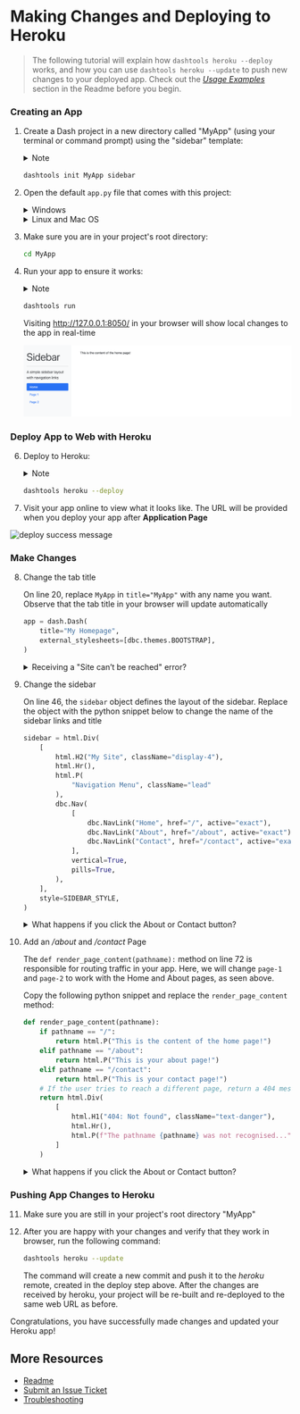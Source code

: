 # Making Changes and Deploying to Heroku

> The following tutorial will explain how `dashtools heroku --deploy` works, and how you can use `dashtools heroku --update` to push new changes to your deployed app. Check out the _[Usage Examples](../README.md#usage-examples)_ section in the Readme before you begin.

### Creating an App

1. Create a Dash project in a new directory called "MyApp" (using your terminal or command prompt) using the "sidebar" template:
   <details>
     <summary>Note</summary>
     "MyApp" can be changed to any name. However, for the purpose of this tutorial, we recommend keeping it as "MyApp".
   </details>

   ```bash
   dashtools init MyApp sidebar
   ```

2. Open the default `app.py` file that comes with this project:
   <details>
     <summary>Windows</summary>

   ```bash
    .\MyApp\src\app.py
   ```

   </details>
   <details>
     <summary>Linux and Mac OS</summary>

   ```bash
    ./MyApp/src/app.py
   ```

   </details>

3. Make sure you are in your project's root directory:

   ```bash
   cd MyApp
   ```

4. Run your app to ensure it works:
   <details>
     <summary>Note</summary>
     The run command can be used instead of the traditional "python ./src/app.py" command. In effect, they do the same thing.
   </details>

   ```bash
   dashtools run
   ```

   Visiting http://127.0.0.1:8050/ in your browser will show local changes to the app in real-time

   ![iris image](../commands/templates/img/sidebar_theme.png)

### Deploy App to Web with Heroku

6. Deploy to Heroku:
   <details>
     <summary>Note</summary>
     The heroku --deploy command creates a new heroku project in your account, adds a git remote called heroku, and pushes changes to the remote. You can use the heroku --update command, discussed below, to push new changes.
   </details>

   ```bash
   dashtools heroku --deploy
   ```

7. Visit your app online to view what it looks like. The URL will be provided when you deploy your app after **Application Page**

![deploy success message](../commands/templates/img/deploy_success_msg.png)

### Make Changes

8.  Change the tab title

    On line 20, replace `MyApp` in `title="MyApp"` with any name you want. Observe that the tab title in your browser will update automatically

    ```python
    app = dash.Dash(
        title="My Homepage",
        external_stylesheets=[dbc.themes.BOOTSTRAP],
    )
    ```

    <details>
    <summary>Receiving a "Site can’t be reached" error?</summary>
    If you receive this error, make sure to correct any python syntax errors you might have and re-run the `dashtools run` command. Since your site is being re-rendered after each change you make, if your app isn't valid python syntax, it will cause this error
    </details>

9.  Change the sidebar

    On line 46, the `sidebar` object defines the layout of the sidebar. Replace the object with the python snippet below to change the name of the sidebar links and title

    ```python
    sidebar = html.Div(
        [
            html.H2("My Site", className="display-4"),
            html.Hr(),
            html.P(
                "Navigation Menu", className="lead"
            ),
            dbc.Nav(
                [
                    dbc.NavLink("Home", href="/", active="exact"),
                    dbc.NavLink("About", href="/about", active="exact"),
                    dbc.NavLink("Contact", href="/contact", active="exact"),
                ],
                vertical=True,
                pills=True,
            ),
        ],
        style=SIDEBAR_STYLE,
    )
    ```

    <details>
    <summary>What happens if you click the About or Contact button?</summary>
    You will also notice an error message in the right hand corner of the screen: "Callback error updating page-content.children".
    <br><br>
    Clicking either of these buttons will try to redirect you to the /about or /contact pages, which have not been created yet. In the next section, we will create those pages. 
    </details>

10. Add an _/about_ and _/contact_ Page

    The `def render_page_content(pathname):` method on line 72 is responsible for routing traffic in your app. Here, we will change `page-1` and `page-2` to work with the Home and About pages, as seen above.

    Copy the following python snippet and replace the `render_page_content` method:

    ```python
    def render_page_content(pathname):
        if pathname == "/":
            return html.P("This is the content of the home page!")
        elif pathname == "/about":
            return html.P("This is your about page!")
        elif pathname == "/contact":
            return html.P("This is your contact page!")
        # If the user tries to reach a different page, return a 404 message
        return html.Div(
            [
                html.H1("404: Not found", className="text-danger"),
                html.Hr(),
                html.P(f"The pathname {pathname} was not recognised..."),
            ]
        )
    ```

    <details>
    <summary>What happens if you click the About or Contact button?</summary>
    Congratulations! Your sidebar buttons will work now as you have linked the navigation links with the new page routing.
    </details>

### Pushing App Changes to Heroku

11. Make sure you are still in your project's root directory "MyApp"

12. After you are happy with your changes and verify that they work in browser, run the following command:

    ```bash
    dashtools heroku --update
    ```

    The command will create a new commit and push it to the _heroku_ remote, created in the deploy step above. After the changes are received by heroku, your project will be re-built and re-deployed to the same web URL as before.

Congratulations, you have successfully made changes and updated your Heroku app!

## More Resources

- [Readme](../README.md)
- [Submit an Issue Ticket](https://github.com/andrew-hossack/dash-tools/issues/new/choose)
- [Troubleshooting](../README.md#troubleshooting)
